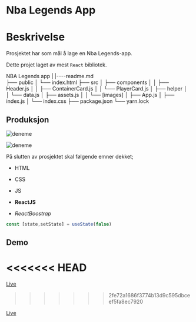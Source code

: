 # Nba Legends App

# Beskrivelse
Prosjektet har som mål å lage en Nba Legends-app.

Dette projet laget av mest `React` bibliotek.

 NBA Legends app
|
|----readme.md     
├── public
│     └── index.html
├── src
│    ├── components
│    │       ├── Header.js
│    │       ├── ContainerCard.js
│    │       └── PlayerCard.js
│    ├── helper
│    │       └── data.js
│    ├── assets.js
│    │       └── [images]
│    ├── App.js
│    ├── index.js
│    └── index.css
├── package.json
└── yarn.lock

## Produksjon

<img src="./nba-app.gif" alt ="deneme">

![deneme](./nba-app.gif)

På slutten av prosjektet skal følgende emner dekket;


- HTML

- CSS

- JS

- **ReactJS**

- *ReactBoostrap*

``` jsx
const [state,setState] = useState(false)
```

## Demo
<<<<<<< HEAD
=======

[Live]( )

>>>>>>> 2fe72a1686f3774b13d9c595dbceef5fa8ec7920

[Live]( )
